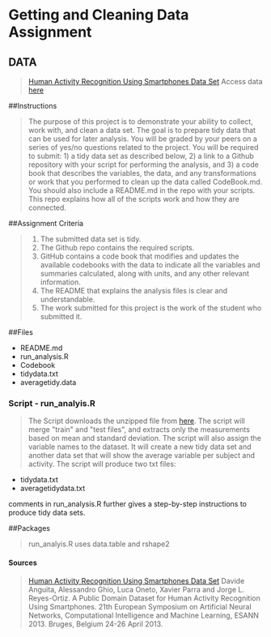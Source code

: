 # Getting and Cleaning Data Assignment

## DATA
> [Human Activity Recognition Using Smartphones Data Set](http://archive.ics.uci.edu/ml/datasets/Human+Activity+Recognition+Using+Smartphones "UCI")
> Access data [here](https://d396qusza40orc.cloudfront.net/getdata%2Fprojectfiles%2FUCI%20HAR%20Dataset.zip)

##Instructions
> The purpose of this project is to demonstrate your ability to collect, work with, and clean a data set. The goal is to prepare tidy data that can be used for later analysis. You will be graded by your peers on a series of yes/no questions related to the project. You will be required to submit: 1) a tidy data set as described below, 2) a link to a Github repository with your script for performing the analysis, and 3) a code book that describes the variables, the data, and any transformations or work that you performed to clean up the data called CodeBook.md. You should also include a README.md in the repo with your scripts. This repo explains how all of the scripts work and how they are connected.

##Assignment Criteria
> 1. The submitted data set is tidy.
> 2. The Github repo contains the required scripts.
> 3. GitHub contains a code book that modifies and updates the available codebooks with the data to indicate all the variables and summaries calculated, along with units, and any other relevant information.
> 4. The README that explains the analysis files is clear and understandable.
> 5. The work submitted for this project is the work of the student who submitted it.

##Files
* README.md
* run_analysis.R
* Codebook
* tidydata.txt
* averagetidy.data

### Script - run_analyis.R
> The Script downloads the unzipped file from [here](https://d396qusza40orc.cloudfront.net/getdata%2Fprojectfiles%2FUCI%20HAR%20Dataset.zip). The script will merge "train" and "test files", and extracts only the measurements based on mean and standard deviation. The script will also assign the variable names to the dataset. It will create a new tidy data set and another data set that will show the average variable per subject and activity.
> The script will produce two txt files:
* tidydata.txt
* averagetidydata.txt

comments in run_analysis.R further gives a step-by-step instructions to produce tidy data sets.

##Packages
> run_analyis.R uses data.table and rshape2

#### Sources
> [Human Activity Recognition Using Smartphones Data Set](http://archive.ics.uci.edu/ml/datasets/Human+Activity+Recognition+Using+Smartphones "UCI")
>  Davide Anguita, Alessandro Ghio, Luca Oneto, Xavier Parra and Jorge L. Reyes-Ortiz. A Public Domain Dataset for Human Activity Recognition Using Smartphones. 21th European Symposium on Artificial Neural Networks, Computational Intelligence and Machine Learning, ESANN 2013. Bruges, Belgium 24-26 April 2013.
